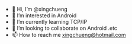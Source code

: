 - 👋 Hi, I’m @xingchueng
- 👀 I’m interested in Android
- 🌱 I’m currently learning TCP/IP
- 💞️ I’m looking to collaborate on Android .etc
- 📫 How to reach me xingchueng@hotmail.com

<!---
xingchueng/xingchueng is a ✨ special ✨ repository because its `README.md` (this file) appears on your GitHub profile.
You can click the Preview link to take a look at your changes.
--->
